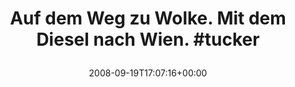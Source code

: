 ---
retweeted: false
source: <a href="http://twitter.com" rel="nofollow">Twitter Web Client</a>
entities:
  hashtags:
  - text: tucker
    indices:
    - '48'
    - '55'
  symbols: []
  user_mentions: []
  urls: []
display_text_range:
- '0'
- '55'
favorite_count: '0'
id_str: '927479321'
truncated: false
retweet_count: '0'
id: '927479321'
created_at: Fri Sep 19 17:07:16 +0000 2008
favorited: false
full_text: 'Auf dem Weg zu Wolke. Mit dem Diesel nach Wien. #tucker'
lang: de
tags:
- tucker
- pesos/twitter
date: '2008-09-19T17:07:16+00:00'
src: https://twitter.com/bascht/status/927479321
original_url: https://twitter.com/bascht/status/927479321
type: twitter_tweet
text: 'Auf dem Weg zu Wolke. Mit dem Diesel nach Wien. #tucker'
title: 'Auf dem Weg zu Wolke. Mit dem Diesel nach Wien. #tucker

  '

---